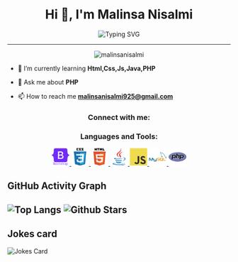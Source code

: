 

<h1 align="center">Hi 👋, I'm Malinsa Nisalmi</h1>
<p align="center">
  <img src="https://readme-typing-svg.herokuapp.com?font=Fira+Code&pause=1000&color=FFFF00&center=true&vCenter=true&width=700&lines=Student+at+Java+Institute+Sri+Lanka+🎓;Robotics+and+Web+Development+🤖💻;" alt="Typing SVG" />
</p>

---

<p align="center"> <img src="https://komarev.com/ghpvc/?username=malinsanisalmi&label=Profile%20views&color=0e75b6&style=flat" alt="malinsanisalmi" /> </p>

- 🌱 I’m currently learning **Html,Css,Js,Java,PHP**

- 💬 Ask me about **PHP**

- 📫 How to reach me **malinsanisalmi925@gmail.com**

<h3 align="center">Connect with me:</h3>
<p align="center">
</p>

<h3 align="center">Languages and Tools:</h3>
<p align="center"> <a href="https://getbootstrap.com" target="_blank" rel="noreferrer"> <img src="https://raw.githubusercontent.com/devicons/devicon/master/icons/bootstrap/bootstrap-plain-wordmark.svg" alt="bootstrap" width="40" height="40"/> </a> <a href="https://www.w3schools.com/css/" target="_blank" rel="noreferrer"> <img src="https://raw.githubusercontent.com/devicons/devicon/master/icons/css3/css3-original-wordmark.svg" alt="css3" width="40" height="40"/> </a> <a href="https://www.w3.org/html/" target="_blank" rel="noreferrer"> <img src="https://raw.githubusercontent.com/devicons/devicon/master/icons/html5/html5-original-wordmark.svg" alt="html5" width="40" height="40"/> </a> <a href="https://www.java.com" target="_blank" rel="noreferrer"> <img src="https://raw.githubusercontent.com/devicons/devicon/master/icons/java/java-original.svg" alt="java" width="40" height="40"/> </a> <a href="https://developer.mozilla.org/en-US/docs/Web/JavaScript" target="_blank" rel="noreferrer"> <img src="https://raw.githubusercontent.com/devicons/devicon/master/icons/javascript/javascript-original.svg" alt="javascript" width="40" height="40"/> </a> <a href="https://www.mysql.com/" target="_blank" rel="noreferrer"> <img src="https://raw.githubusercontent.com/devicons/devicon/master/icons/mysql/mysql-original-wordmark.svg" alt="mysql" width="40" height="40"/> </a> <a href="https://www.php.net" target="_blank" rel="noreferrer"> <img src="https://raw.githubusercontent.com/devicons/devicon/master/icons/php/php-original.svg" alt="php" width="40" height="40"/> </a> </p>

## **GitHub Activity Graph**
 ![Top Langs](https://github-readme-stats.vercel.app/api/top-langs/?username=MalinsaNisalmi&theme=tokyonight)  ![Github Stars](https://github-readme-stats.vercel.app/api?username=MalinsaNisalmi&show_icons=true&locale=en&count_private=true&hide_rank=true&custom_title=My%20GitHub%20Stats&disable_animations=true&theme=tokyonight)
 ---
 ## **Jokes card**
 ![Jokes Card](https://readme-jokes.vercel.app/api?theme=tokyonight)


<br>

